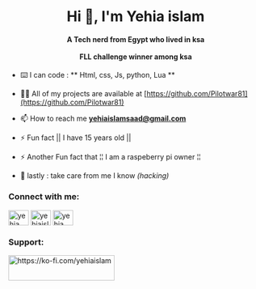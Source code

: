 <h1 align="center">Hi 👋, I'm Yehia islam</h1>
<h4 align="center">A Tech nerd from Egypt who lived in ksa  <br><br> FLL challenge winner among ksa</h3>

- ⌨️ I can code : ** Html, css, Js, python, Lua **

- 👨‍💻 All of my projects are available at [https://github.com/Pilotwar81](https://github.com/Pilotwar81)

- 📫 How to reach me **yehiaislamsaad@gmail.com**

- ⚡ Fun fact || I have 15 years old ||

- ⚡ Another Fun fact that ¦¦ I am a raspeberry pi owner ¦¦ 

- 🤫 lastly : take care from me I know *(hacking)* 

<h3 align="left">Connect with me:</h3>
<p align="left">
<a href="https://fb.com/yehia islam" target="blank"><img align="center" src="https://raw.githubusercontent.com/rahuldkjain/github-profile-readme-generator/master/src/images/icons/Social/facebook.svg" alt="yehia islam" height="30" width="40" /></a>
<a href="https://instagram.com/yehiaislamsaad" target="blank"><img align="center" src="https://raw.githubusercontent.com/rahuldkjain/github-profile-readme-generator/master/src/images/icons/Social/instagram.svg" alt="yehiaislamsaad" height="30" width="40" /></a>
<a href="https://www.youtube.com/c/yehia islam" target="blank"><img align="center" src="https://raw.githubusercontent.com/rahuldkjain/github-profile-readme-generator/master/src/images/icons/Social/youtube.svg" alt="yehia islam" height="30" width="40" /></a>
</p>

<h3 align="left">Support:</h3>
<p><a href="https://ko-fi.com/https://ko-fi.com/yehiaislam"> <img align="left" src="https://cdn.ko-fi.com/cdn/kofi3.png?v=3" height="50" width="210" alt="https://ko-fi.com/yehiaislam" /></a></p><br><br>
